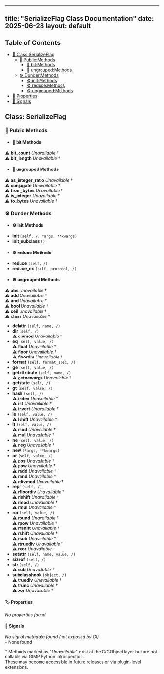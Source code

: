 <!-- Formatted by A³BS formatter.py -->
<!-- Generated by A³BS document.py -->
---
title: "SerializeFlag Class Documentation"
date: 2025-06-28
layout: default
---

## Table of Contents
- [🔧 Class:SerializeFlag](#class-serializeflag)
  - [ 🔹 Public:Methods](#public-methods)
    - [ 🔹 bit:Methods](#bit-methods)
    - [ 🔹 ungrouped:Methods](#ungrouped-methods)
  - [ ⚙ Dunder:Methods](#dunder-methods)
    - [ ⚙ init:Methods](#init-methods)
    - [ ⚙ reduce:Methods](#reduce-methods)
    - [ ⚙ ungrouped:Methods](#ungrouped-methods)
- [🔧 Properties](#properties-)
- [🔧 Signals](#signals-)
## Class: SerializeFlag
### 🔹 Public Methods
<a name="public-methods"></a>
- #### 🔹 bit Methods
<a name="bit-methods"></a>
⚠️ **bit_count** _Unavailable_ †<br>
⚠️ **bit_length** _Unavailable_ †<br>
- #### 🔹 ungrouped Methods
<a name="ungrouped-methods"></a>
⚠️ **as_integer_ratio** _Unavailable_ †<br>
⚠️ **conjugate** _Unavailable_ †<br>
⚠️ **from_bytes** _Unavailable_ †<br>
⚠️ **is_integer** _Unavailable_ †<br>
⚠️ **to_bytes** _Unavailable_ †<br>
### ⚙ Dunder Methods
<a name="dunder-methods"></a>
- #### ⚙ init Methods
<a name="init-methods"></a>
  - **__init__** `(self, /, *args, **kwargs)`<br>
  - **__init_subclass__** `()`<br>
- #### ⚙ reduce Methods
<a name="reduce-methods"></a>
  - **__reduce__** `(self, /)`<br>
  - **__reduce_ex__** `(self, protocol, /)`<br>
- #### ⚙ ungrouped Methods
<a name="ungrouped-methods"></a>
⚠️ **__abs__** _Unavailable_ †<br>
⚠️ **__add__** _Unavailable_ †<br>
⚠️ **__and__** _Unavailable_ †<br>
⚠️ **__bool__** _Unavailable_ †<br>
⚠️ **__ceil__** _Unavailable_ †<br>
⚠️ **__class__** _Unavailable_ †<br>
  - **__delattr__** `(self, name, /)`<br>
  - **__dir__** `(self, /)`<br>
⚠️ **__divmod__** _Unavailable_ †<br>
  - **__eq__** `(self, value, /)`<br>
⚠️ **__float__** _Unavailable_ †<br>
⚠️ **__floor__** _Unavailable_ †<br>
⚠️ **__floordiv__** _Unavailable_ †<br>
  - **__format__** `(self, format_spec, /)`<br>
  - **__ge__** `(self, value, /)`<br>
  - **__getattribute__** `(self, name, /)`<br>
⚠️ **__getnewargs__** _Unavailable_ †<br>
  - **__getstate__** `(self, /)`<br>
  - **__gt__** `(self, value, /)`<br>
  - **__hash__** `(self, /)`<br>
⚠️ **__index__** _Unavailable_ †<br>
⚠️ **__int__** _Unavailable_ †<br>
⚠️ **__invert__** _Unavailable_ †<br>
  - **__le__** `(self, value, /)`<br>
⚠️ **__lshift__** _Unavailable_ †<br>
  - **__lt__** `(self, value, /)`<br>
⚠️ **__mod__** _Unavailable_ †<br>
⚠️ **__mul__** _Unavailable_ †<br>
  - **__ne__** `(self, value, /)`<br>
⚠️ **__neg__** _Unavailable_ †<br>
  - **__new__** `(*args, **kwargs)`<br>
  - **__or__** `(self, value, /)`<br>
⚠️ **__pos__** _Unavailable_ †<br>
⚠️ **__pow__** _Unavailable_ †<br>
⚠️ **__radd__** _Unavailable_ †<br>
⚠️ **__rand__** _Unavailable_ †<br>
⚠️ **__rdivmod__** _Unavailable_ †<br>
  - **__repr__** `(self, /)`<br>
⚠️ **__rfloordiv__** _Unavailable_ †<br>
⚠️ **__rlshift__** _Unavailable_ †<br>
⚠️ **__rmod__** _Unavailable_ †<br>
⚠️ **__rmul__** _Unavailable_ †<br>
  - **__ror__** `(self, value, /)`<br>
⚠️ **__round__** _Unavailable_ †<br>
⚠️ **__rpow__** _Unavailable_ †<br>
⚠️ **__rrshift__** _Unavailable_ †<br>
⚠️ **__rshift__** _Unavailable_ †<br>
⚠️ **__rsub__** _Unavailable_ †<br>
⚠️ **__rtruediv__** _Unavailable_ †<br>
⚠️ **__rxor__** _Unavailable_ †<br>
  - **__setattr__** `(self, name, value, /)`<br>
  - **__sizeof__** `(self, /)`<br>
  - **__str__** `(self, /)`<br>
⚠️ **__sub__** _Unavailable_ †<br>
  - **__subclasshook__** `(object, /)`<br>
⚠️ **__truediv__** _Unavailable_ †<br>
⚠️ **__trunc__** _Unavailable_ †<br>
⚠️ **__xor__** _Unavailable_ †<br>
#### 🏷️ Properties
<a name="properties-"></a>
_No properties found_
<br>
#### 📣 Signals
<a name="signals-"></a>
_No signal metadata found (not exposed by GI)_
<br>- None found


† Methods marked as "_Unavailable_" exist at the C/GObject layer but are not callable via GIMP Python introspection.  
These may become accessible in future releases or via plugin-level extensions.